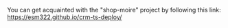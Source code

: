 You can get acquainted with the "shop-moire" project by following this link: https://esm322.github.io/crm-ts-deploy/
